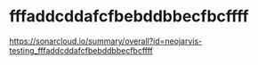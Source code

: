 # fffaddcddafcfbebddbbecfbcffff
https://sonarcloud.io/summary/overall?id=neojarvis-testing_fffaddcddafcfbebddbbecfbcffff
